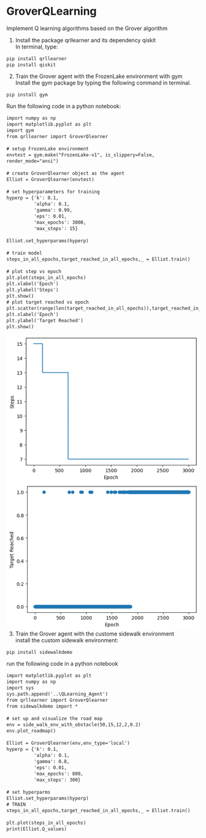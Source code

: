 # GroverQLearning
Implement Q learning algorithms based on the Grover algorithm

1. Install the package qrllearner and its dependency qiskit <br />
In terminal, type: <br />
~~~
pip install qrllearner
pip install qiskit
~~~

2. Train the Grover agent with the FrozenLake environment with gym <br />
Install the gym package by typing the following command in terminal.
~~~
pip install gym
~~~ 

Run the following code in a python notebook:
~~~
import numpy as np
import matplotlib.pyplot as plt
import gym
from qrllearner import GroverQlearner

# setup FrozenLake environment
envtest = gym.make("FrozenLake-v1", is_slippery=False, render_mode="ansi")

# create GroverQlearner object as the agent
Elliot = GroverQlearner(envtest)

# set hyperparameters for training
hyperp = {'k': 0.1,
          'alpha': 0.1,
          'gamma': 0.99,
          'eps': 0.01,
          'max_epochs': 3000,
          'max_steps': 15}

Elliot.set_hyperparams(hyperp)

# train model
steps_in_all_epochs,target_reached_in_all_epochs,_ = Elliot.train()

# plot step vs epoch
plt.plot(steps_in_all_epochs)
plt.xlabel('Epoch')
plt.ylabel('Steps')
plt.show()
# plot target reached vs epoch
plt.scatter(range(len(target_reached_in_all_epochs)),target_reached_in_all_epochs)
plt.xlabel('Epoch')
plt.ylabel('Target Reached')
plt.show()
~~~
<img src="./Resources/frozenlake_step_vs_epoch.png"
     style="float: left; margin-right: 10px;" />
<img src="./Resources/frozenlake_goalReached_vs_epoch.png"
     style="float: left; margin-right: 10px;" />

3. Train the Grover agent with the custome sidewalk environment <br />
install the custom sidewalk environment: 
~~~
pip install sidewalkdemo
~~~
run the following code in a python notebook
~~~
import matplotlib.pyplot as plt
import numpy as np
import sys
sys.path.append('..\QLearning_Agent')
from qrllearner import GroverQlearner
from sidewalkdemo import *

# set up and visualize the road map
env = side_walk_env_with_obstacle(50,15,12,2,0.2)
env.plot_roadmap()

Elliot = GroverQlearner(env,env_type='local')
hyperp = {'k': 0.1,
          'alpha': 0.1,
          'gamma': 0.8,
          'eps': 0.01,
          'max_epochs': 800,
          'max_steps': 300}

# set hyperparms
Elliot.set_hyperparams(hyperp)
# TRAIN
steps_in_all_epochs,target_reached_in_all_epochs,_ = Elliot.train()

plt.plot(steps_in_all_epochs)
print(Elliot.Q_values)
~~~
